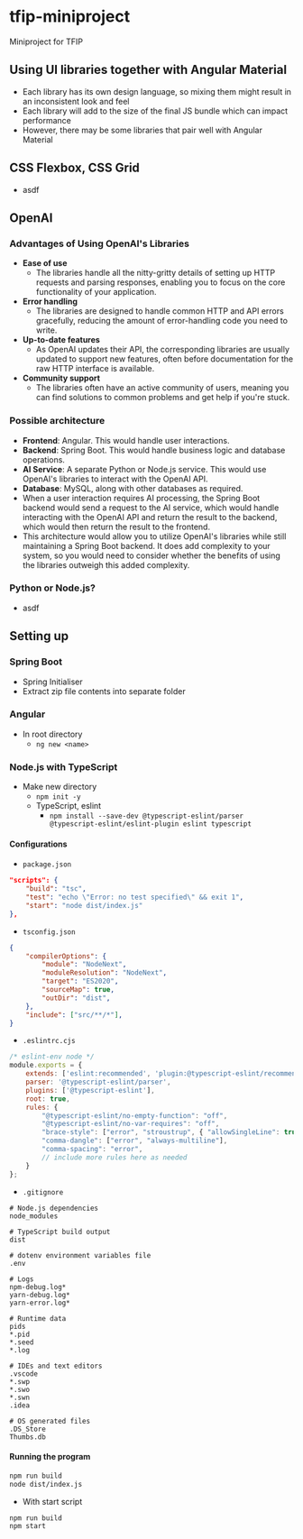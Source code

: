 # tfip-miniproject

Miniproject for TFIP

## Using UI libraries together with Angular Material

- Each library has its own design language, so mixing them might result in an inconsistent look and feel
- Each library will add to the size of the final JS bundle which can impact performance
- However, there may be some libraries that pair well with Angular Material

## CSS Flexbox, CSS Grid

- asdf

## OpenAI

### Advantages of Using OpenAI's Libraries

- **Ease of use**
  - The libraries handle all the nitty-gritty details of setting up HTTP requests and parsing responses, enabling you to focus on the core functionality of your application.
- **Error handling**
  - The libraries are designed to handle common HTTP and API errors gracefully, reducing the amount of error-handling code you need to write.
- **Up-to-date features**
  - As OpenAI updates their API, the corresponding libraries are usually updated to support new features, often before documentation for the raw HTTP interface is available.
- **Community support**
  - The libraries often have an active community of users, meaning you can find solutions to common problems and get help if you're stuck.

### Possible architecture

- **Frontend**: Angular. This would handle user interactions.
- **Backend**: Spring Boot. This would handle business logic and database operations.
- **AI Service**: A separate Python or Node.js service. This would use OpenAI's libraries to interact with the OpenAI API.
- **Database**: MySQL, along with other databases as required.
- When a user interaction requires AI processing, the Spring Boot backend would send a request to the AI service, which would handle interacting with the OpenAI API and return the result to the backend, which would then return the result to the frontend.
- This architecture would allow you to utilize OpenAI's libraries while still maintaining a Spring Boot backend. It does add complexity to your system, so you would need to consider whether the benefits of using the libraries outweigh this added complexity.

### Python or Node.js?

- asdf

## Setting up

### Spring Boot

- Spring Initialiser
- Extract zip file contents into separate folder

### Angular

- In root directory
  - `ng new <name>`

### Node.js with TypeScript

- Make new directory
  - `npm init -y`
  - TypeScript, eslint
    - `npm install --save-dev @typescript-eslint/parser @typescript-eslint/eslint-plugin eslint typescript`

#### Configurations

- `package.json`

```json
"scripts": {
    "build": "tsc",
    "test": "echo \"Error: no test specified\" && exit 1",
    "start": "node dist/index.js"
},
```

- `tsconfig.json`

```json
{
    "compilerOptions": {
        "module": "NodeNext",
        "moduleResolution": "NodeNext",
        "target": "ES2020",
        "sourceMap": true,
        "outDir": "dist",
    },
    "include": ["src/**/*"],
}
```

- `.eslintrc.cjs`

```javascript
/* eslint-env node */
module.exports = {
    extends: ['eslint:recommended', 'plugin:@typescript-eslint/recommended'],
    parser: '@typescript-eslint/parser',
    plugins: ['@typescript-eslint'],
    root: true,
    rules: {
        "@typescript-eslint/no-empty-function": "off",
        "@typescript-eslint/no-var-requires": "off",
        "brace-style": ["error", "stroustrup", { "allowSingleLine": true }],
        "comma-dangle": ["error", "always-multiline"],
        "comma-spacing": "error",
        // include more rules here as needed
    }
};
```

- `.gitignore`

```text
# Node.js dependencies
node_modules

# TypeScript build output
dist

# dotenv environment variables file
.env

# Logs
npm-debug.log*
yarn-debug.log*
yarn-error.log*

# Runtime data
pids
*.pid
*.seed
*.log

# IDEs and text editors
.vscode
*.swp
*.swo
*.swn
.idea

# OS generated files
.DS_Store
Thumbs.db
```

#### Running the program

```bash
npm run build
node dist/index.js
```

- With start script

```bash
npm run build
npm start
```
